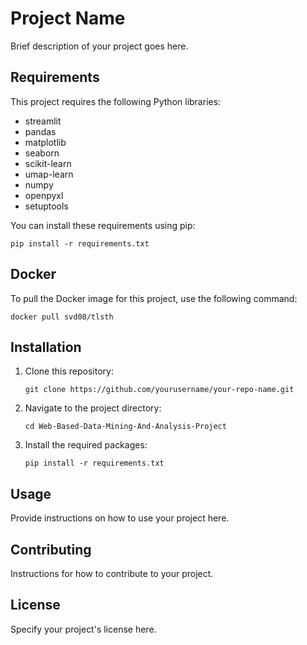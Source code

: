 # Project Name

Brief description of your project goes here.

## Requirements

This project requires the following Python libraries:

- streamlit
- pandas
- matplotlib
- seaborn
- scikit-learn
- umap-learn
- numpy
- openpyxl
- setuptools

You can install these requirements using pip:

```
pip install -r requirements.txt
```

## Docker

To pull the Docker image for this project, use the following command:

```
docker pull svd08/tlsth
```

## Installation

1. Clone this repository:
   ```
   git clone https://github.com/yourusername/your-repo-name.git
   ```

2. Navigate to the project directory:
   ```
   cd Web-Based-Data-Mining-And-Analysis-Project
   ```

3. Install the required packages:
   ```
   pip install -r requirements.txt
   ```

## Usage

Provide instructions on how to use your project here.

## Contributing

Instructions for how to contribute to your project.

## License

Specify your project's license here.
